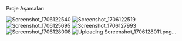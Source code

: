 Proje Aşamaları

![Screenshot_1706122540](https://github.com/bensubegenilmis/firstapp/assets/56439963/4b0ef8c0-d206-42c8-ad23-ffd234eeb13d)
![Screenshot_1706122519](https://github.com/bensubegenilmis/firstapp/assets/56439963/b27f37f7-fda3-4559-9af5-6f89ef980d9d)
![Screenshot_1706125695](https://github.com/bensubegenilmis/firstapp/assets/56439963/31ac43bd-1841-458d-9bb2-78a383f834aa)
![Screenshot_1706127993](https://github.com/bensubegenilmis/firstapp/assets/56439963/84224871-2d77-40ef-bd2f-205ddbdae902)
![Screenshot_1706128008](https://github.com/bensubegenilmis/firstapp/assets/56439963/9b6c62f0-b3ab-41f9-9958-8ffac0f0981e)
![Uploading Screenshot_1706128011.png…]()
